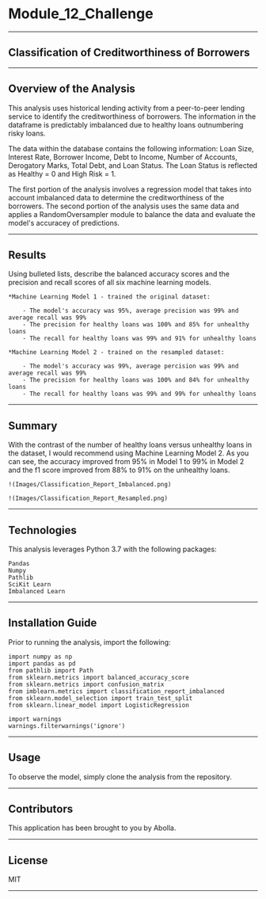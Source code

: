 # Module_12_Challenge

---

## Classification of Creditworthiness of Borrowers

---

## Overview of the Analysis

This analysis uses historical lending activity from a peer-to-peer lending service to identify the creditworthiness of borrowers.
The information in the dataframe is predictably imbalanced due to healthy loans outnumbering risky loans.

The data within the database contains the following information: Loan Size, Interest Rate, Borrower Income, Debt to Income, Number of Accounts, Derogatory Marks, Total Debt, and Loan Status.  The Loan Status is reflected as Healthy = 0 and High Risk = 1.

The first portion of the analysis involves a regression model that takes into account imbalanced data to determine the creditworthiness of the borrowers.  The second portion of the analysis uses the same data and applies a RandomOversampler module to balance the data and evaluate the model's accuracey of predictions.

---

## Results

Using bulleted lists, describe the balanced accuracy scores and the precision and recall scores of all six machine learning models.

    *Machine Learning Model 1 - trained the original dataset:

        - The model's accuracy was 95%, average precision was 99% and average recall was 99%
        - The precision for healthy loans was 100% and 85% for unhealthy loans
        - The recall for healthy loans was 99% and 91% for unhealthy loans
        
    *Machine Learning Model 2 - trained on the resampled dataset:

        - The model's accuracy was 99%, average percision was 99% and average recall was 99%
        - The precision for healthy loans was 100% and 84% for unhealthy loans
        - The recall for healthy loans was 99% and 99% for unhealthy loans

---

## Summary

With the contrast of the number of healthy loans versus unhealthy loans in the dataset, I would recommend using Machine Learning Model 2.  As you can see, the accuracy improved from 95% in Model 1 to 99% in Model 2 and the f1 score improved from 88% to 91% on the unhealthy loans.  

    !(Images/Classification_Report_Imbalanced.png)

    !(Images/Classification_Report_Resampled.png)

---

## Technologies

This analysis leverages Python 3.7 with the following packages:

    Pandas
    Numpy
    Pathlib
    SciKit Learn
    Imbalanced Learn

---

## Installation Guide

Prior to running the analysis, import the following:

    import numpy as np
    import pandas as pd
    from pathlib import Path
    from sklearn.metrics import balanced_accuracy_score
    from sklearn.metrics import confusion_matrix
    from imblearn.metrics import classification_report_imbalanced
    from sklearn.model_selection import train_test_split
    from sklearn.linear_model import LogisticRegression

    import warnings
    warnings.filterwarnings('ignore')

---

## Usage

To observe the model, simply clone the analysis from the repository.

---

## Contributors

This application has been brought to you by Abolla.

---

## License

MIT

---
